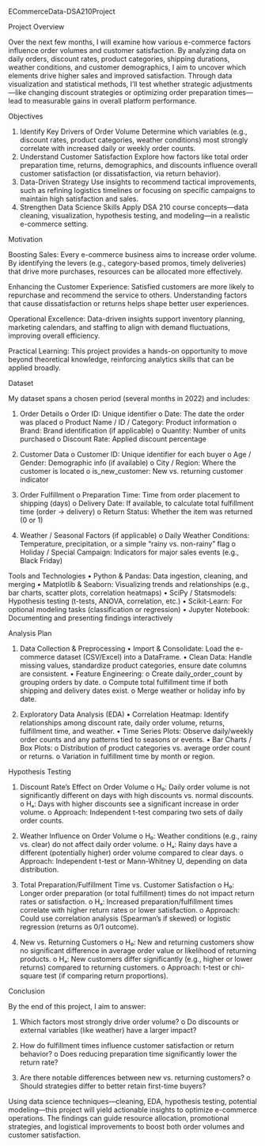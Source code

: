 ECommerceData-DSA210Project

Project Overview

Over the next few months, I will examine how various e-commerce factors influence order volumes and customer satisfaction. By analyzing data on daily orders, discount rates, product categories, shipping durations, weather conditions, and customer demographics, I aim to uncover which elements drive higher sales and improved satisfaction. Through data visualization and statistical methods, I’ll test whether strategic adjustments—like changing discount strategies or optimizing order preparation times—lead to measurable gains in overall platform performance.
 
Objectives
1.	Identify Key Drivers of Order Volume
Determine which variables (e.g., discount rates, product categories, weather conditions) most strongly correlate with increased daily or weekly order counts.
2.	Understand Customer Satisfaction
Explore how factors like total order preparation time, returns, demographics, and discounts influence overall customer satisfaction (or dissatisfaction, via return behavior).
3.	Data-Driven Strategy
Use insights to recommend tactical improvements, such as refining logistics timelines or focusing on specific campaigns to maintain high satisfaction and sales.
4.	Strengthen Data Science Skills
Apply DSA 210 course concepts—data cleaning, visualization, hypothesis testing, and modeling—in a realistic e-commerce setting.
 
Motivation

Boosting Sales:
Every e-commerce business aims to increase order volume. By identifying the levers (e.g., category-based promos, timely deliveries) that drive more purchases, resources can be allocated more effectively.

Enhancing the Customer Experience:
Satisfied customers are more likely to repurchase and recommend the service to others. Understanding factors that cause dissatisfaction or returns helps shape better user experiences.

Operational Excellence:
Data-driven insights support inventory planning, marketing calendars, and staffing to align with demand fluctuations, improving overall efficiency.

Practical Learning:
This project provides a hands-on opportunity to move beyond theoretical knowledge, reinforcing analytics skills that can be applied broadly.
 
Dataset

My dataset spans a chosen period (several months in 2022) and includes:

1.	Order Details
o	Order ID: Unique identifier
o	Date: The date the order was placed
o	Product Name / ID / Category: Product information
o	Brand: Brand identification (if applicable)
o	Quantity: Number of units purchased
o	Discount Rate: Applied discount percentage

2.	Customer Data
o	Customer ID: Unique identifier for each buyer
o	Age / Gender: Demographic info (if available)
o	City / Region: Where the customer is located
o	is_new_customer: New vs. returning customer indicator

3.	Order Fulfillment
o	Preparation Time: Time from order placement to shipping (days)
o	Delivery Date: If available, to calculate total fulfillment time (order → delivery)
o	Return Status: Whether the item was returned (0 or 1)

4.	Weather / Seasonal Factors (if applicable)
o	Daily Weather Conditions: Temperature, precipitation, or a simple “rainy vs. non-rainy” flag
o	Holiday / Special Campaign: Indicators for major sales events (e.g., Black Friday)
 
Tools and Technologies
•	Python & Pandas: Data ingestion, cleaning, and merging
•	Matplotlib & Seaborn: Visualizing trends and relationships (e.g., bar charts, scatter plots, correlation heatmaps)
•	SciPy / Statsmodels: Hypothesis testing (t-tests, ANOVA, correlation, etc.)
•	Scikit-Learn: For optional modeling tasks (classification or regression)
•	Jupyter Notebook: Documenting and presenting findings interactively
 
Analysis Plan

1. Data Collection & Preprocessing
•	Import & Consolidate: Load the e-commerce dataset (CSV/Excel) into a DataFrame.
•	Clean Data: Handle missing values, standardize product categories, ensure date columns are consistent.
•	Feature Engineering:
o	Create daily_order_count by grouping orders by date.
o	Compute total fulfillment time if both shipping and delivery dates exist.
o	Merge weather or holiday info by date.

2. Exploratory Data Analysis (EDA)
•	Correlation Heatmap: Identify relationships among discount rate, daily order volume, returns, fulfillment time, and weather.
•	Time Series Plots: Observe daily/weekly order counts and any patterns tied to seasons or events.
•	Bar Charts / Box Plots:
o	Distribution of product categories vs. average order count or returns.
o	Variation in fulfillment time by month or region.
 
Hypothesis Testing

1.	Discount Rate’s Effect on Order Volume
o	H₀: Daily order volume is not significantly different on days with high discounts vs. normal discounts.
o	Hₐ: Days with higher discounts see a significant increase in order volume.
o	Approach: Independent t-test comparing two sets of daily order counts.

2.	Weather Influence on Order Volume
o	H₀: Weather conditions (e.g., rainy vs. clear) do not affect daily order volume.
o	Hₐ: Rainy days have a different (potentially higher) order volume compared to clear days.
o	Approach: Independent t-test or Mann-Whitney U, depending on data distribution.

3.	Total Preparation/Fulfillment Time vs. Customer Satisfaction
o	H₀: Longer order preparation (or total fulfillment) times do not impact return rates or satisfaction.
o	Hₐ: Increased preparation/fulfillment times correlate with higher return rates or lower satisfaction.
o	Approach: Could use correlation analysis (Spearman’s if skewed) or logistic regression (returns as 0/1 outcome).

4.	New vs. Returning Customers
o	H₀: New and returning customers show no significant difference in average order value or likelihood of returning products.
o	Hₐ: New customers differ significantly (e.g., higher or lower returns) compared to returning customers.
o	Approach: t-test or chi-square test (if comparing return proportions).
 
Conclusion

By the end of this project, I aim to answer:

1.	Which factors most strongly drive order volume?
o	Do discounts or external variables (like weather) have a larger impact?

2.	How do fulfillment times influence customer satisfaction or return behavior?
o	Does reducing preparation time significantly lower the return rate?

3.	Are there notable differences between new vs. returning customers?
o	Should strategies differ to better retain first-time buyers?

Using data science techniques—cleaning, EDA, hypothesis testing, potential modeling—this project will yield actionable insights to optimize e-commerce operations. The findings can guide resource allocation, promotional strategies, and logistical improvements to boost both order volumes and customer satisfaction.

